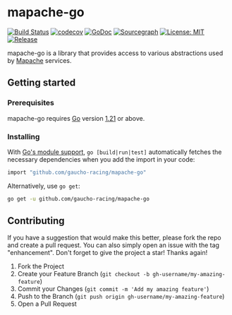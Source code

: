 # mapache-go

[![Build Status](https://github.com/gin-gonic/gin/workflows/Run%20Tests/badge.svg?branch=master)](https://github.com/gin-gonic/gin/actions?query=branch%3Amaster)
[![codecov](https://codecov.io/gh/gin-gonic/gin/branch/master/graph/badge.svg)](https://codecov.io/gh/gin-gonic/gin)
[![GoDoc](https://pkg.go.dev/badge/github.com/gaucho-racing/mapache-go?status.svg)](https://pkg.go.dev/github.com/gaucho-racing/mapache-go?tab=doc)
[![Sourcegraph](https://sourcegraph.com/github.com/gaucho-racing/mapache-go/-/badge.svg)](https://sourcegraph.com/github.com/gaucho-racing/mapache-go?badge)
[![License: MIT](https://img.shields.io/badge/License-MIT-yellow.svg)](https://opensource.org/licenses/MIT)
[![Release](https://img.shields.io/github/release/gaucho-racing/mapache-go.svg?style=flat-square)](https://github.com/gaucho-racing/mapache-go/releases)

mapache-go is a library that provides access to various abstractions used by [Mapache](https://github.com/gaucho-racing/mapache) services.

## Getting started

### Prerequisites

mapache-go requires [Go](https://go.dev/) version [1.21](https://go.dev/doc/devel/release#go1.21.0) or above.

### Installing

With [Go's module support](https://go.dev/wiki/Modules#how-to-use-modules), `go [build|run|test]` automatically fetches the necessary dependencies when you add the import in your code:

```sh
import "github.com/gaucho-racing/mapache-go"
```

Alternatively, use `go get`:

```sh
go get -u github.com/gaucho-racing/mapache-go
```

## Contributing

If you have a suggestion that would make this better, please fork the repo and create a pull request. You can also simply open an issue with the tag "enhancement".
Don't forget to give the project a star! Thanks again!

1. Fork the Project
2. Create your Feature Branch (`git checkout -b gh-username/my-amazing-feature`)
3. Commit your Changes (`git commit -m 'Add my amazing feature'`)
4. Push to the Branch (`git push origin gh-username/my-amazing-feature`)
5. Open a Pull Request